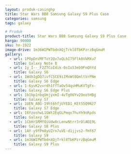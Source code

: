```yaml
---
layout: produk-casinghp
title: Star Wars BB8 Samsung Galaxy S9 Plus Case
categories: samsung
tags: galaxy

# Produk
product-title: Star Wars BB8 Samsung Galaxy S9 Plus Case
harga: 90000
sku: hn-1922
image-drive: 1m36WIPWTbdnXQjTrkl8TbKPzrzBqGmuM
gallery:
  - url: 1POpDnVMFToY2Qx7oQLbI75Flk0VkMXu7
    title: Galaxy Note 8
  - url: 1y_I--_F2ZTCoIdik-OsIo53eb9FnQhYd
    title: Galaxy S6
  - url: 1WdhIgDQ7ivfCSCE9iIMxWtBQmltVrPNe
    title: Galaxy S6 Edge
  - url: 1-6yvK2vvrdh1ffTaOv54qsHMuKVTgFx-
    title: Galaxy S6 Edge Plus
  - url: 1b1kp1nbqUmjyxmI-4vTg0UYv29eotHBg
    title: Galaxy S7
  - url: 1UEN_ABG-I9ht6hfjUYED1_KEtS5Q9N27
    title: Galaxy S7 Edge
  - url: 16YzoshwL1GWt2EqGLPmqx7huYh9nRpds
    title: Galaxy S8
  - url: 1CbHrSRMfOiUdw0cLenwNtrr3rOlAEE9L
    title: Galaxy S8 Plus
  - url: 1AY-y9fPm8yUZrn7uVE-d1jjvs2-fHf67
    title: Galaxy S9
  - url: 1m36WIPWTbdnXQjTrkl8TbKPzrzBqGmuM
    title: Galaxy S9 Plus
---
```

